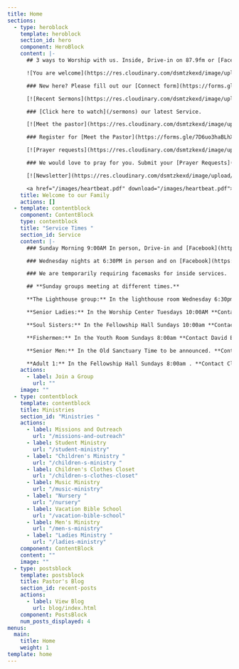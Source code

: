 ```yaml
---
title: Home
sections:
  - type: heroblock
    template: heroblock
    section_id: hero
    component: HeroBlock
    content: |-
      ## 3 ways to Worship with us. Inside, Drive-in on 87.9fm or [Facebook Live](https://www.facebook.com/groups/FBCBronson/) all at 9:00 AM Sundays

      ![You are welcome](https://res.cloudinary.com/dsmtzkexd/image/upload/f_auto,q_auto/v1598367752/IMG_2343.png)

      ### New here? Please fill out our [Connect form](https://forms.gle/651RQkxsmr3C6CMV8)

      [![Recent Sermons](https://res.cloudinary.com/dsmtzkexd/image/upload/f_auto,q_auto/v1598367068/IMG_2346.png)](/sermons)

      ### [Click here to watch](/sermons) our latest Service.

      [![Meet the pastor](https://res.cloudinary.com/dsmtzkexd/image/upload/f_auto,q_auto/v1598367071/IMG_2347.png)](https://forms.gle/7D6uo3haBLhXf56L6)

      ### Register for [Meet the Pastor](https://forms.gle/7D6uo3haBLhXf56L6) today

      [![Prayer requests](https://res.cloudinary.com/dsmtzkexd/image/upload/f_auto,q_auto/v1598367061/IMG_2348.png)](https://forms.gle/duinCZesEGRo8xDs9)

      ### We would love to pray for you. Submit your [Prayer Requests](https://forms.gle/duinCZesEGRo8xDs9) here

      [![Newsletter](https://res.cloudinary.com/dsmtzkexd/image/upload/f_auto,q_auto/v1598367066/IMG_2349.png)](<a href="/images/heartbeat.pdf" download="/images/heartbeat.pdf"></a>)

      <a href="/images/heartbeat.pdf" download="/images/heartbeat.pdf"><h3>Click here to download our latest Newsletter</h3></a>
    title: Welcome to our Family
    actions: []
  - template: contentblock
    component: ContentBlock
    type: contentblock
    title: "Service Times "
    section_id: Service
    content: |-
      ### Sunday Morning 9:00AM In person, Drive-in and [Facebook](https://www.facebook.com/groups/FBCBronson/)

      ### Wednesday nights at 6:30PM in person and on [Facebook](https://www.facebook.com/groups/FBCBronson/)

      ### We are temporarily requiring facemasks for inside services.

      ## **Sunday groups meeting at different times.**

      **The Lighthouse group:** In the lighthouse room Wednesday 6:30pm **Contact Danny Sprague for more info:** 352-221-4847

      **Senior Ladies:** In the Worship Center Tuesdays 10:00AM **Contact Sonja Simmons for more info:** 352-538-0398

      **Soul Sisters:** In the Fellowship Hall Sundays 10:00am **Contact Candy Dean for more info:** 352-214-0015

      **Fishermen:** In the Youth Room Sundays 8:00am **Contact David Bird for more info:** 352-572-2674

      **Senior Men:** In the Old Sanctuary Time to be announced. **Contact Steve Bird for more info:** 352-817-4711

      **Adult 1:** In the Fellowship Hall Sundays 8:00am . **Contact Cliff Norris for more info:** 352-538-7609
    actions:
      - label: Join a Group
        url: ""
    image: ""
  - type: contentblock
    template: contentblock
    title: Ministries
    section_id: "Ministries "
    actions:
      - label: Missions and Outreach
        url: "/missions-and-outreach"
      - label: Student Ministry
        url: "/student-ministry"
      - label: "Children's Ministry "
        url: "/children-s-ministry "
      - label: Children's Clothes Closet
        url: "/children-s-clothes-closet"
      - label: Music Ministry
        url: "/music-ministry"
      - label: "Nursery "
        url: "/nursery"
      - label: Vacation Bible School
        url: "/vacation-bible-school"
      - label: Men's Ministry
        url: "/men-s-ministry"
      - label: "Ladies Ministry "
        url: "/ladies-ministry"
    component: ContentBlock
    content: ""
    image: ""
  - type: postsblock
    template: postsblock
    title: Pastor's Blog
    section_id: recent-posts
    actions:
      - label: View Blog
        url: blog/index.html
    component: PostsBlock
    num_posts_displayed: 4
menus:
  main:
    title: Home
    weight: 1
template: home
---
```

